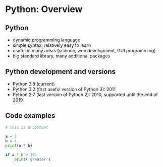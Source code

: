 # Python: Overview

## Python

- dynamic programming language
- simple syntax, relatively easy to learn
- useful in many areas (science, web development, GUI programming)
- big standard library, many additional packages

## Python development and versions

- Python 3.8 (current)
- Python 3.2 (first useful version of Python 3): 2011
- Python 2.7 (last version of Python 2): 2010, supported until the end of 2019

## Code examples

```py
# this is a comment

a = 3
b = 4
print(a * b)

if a * b > 10:
    print('greater')
```
